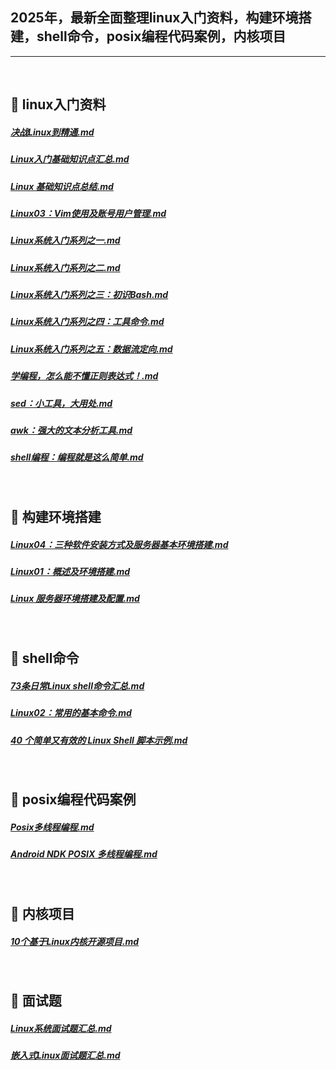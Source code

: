 ## 2025年，最新全面整理linux入门资料，构建环境搭建，shell命令，posix编程代码案例，内核项目
----

<br/>

<h2 id="nav_7">🌅 linux入门资料</h2>


##### [决战Linux到精通.md](https://github.com/0voice/linux-document/blob/main/%E5%86%B3%E6%88%98Linux%E5%88%B0%E7%B2%BE%E9%80%9A.md)
##### [Linux入门基础知识点汇总.md](https://github.com/0voice/linux-document/blob/main/Linux%E5%85%A5%E9%97%A8%E5%9F%BA%E7%A1%80%E7%9F%A5%E8%AF%86%E7%82%B9%E6%B1%87%E6%80%BB.md)
##### [Linux 基础知识点总结.md](https://github.com/0voice/linux-document/blob/main/Linux%20%E5%9F%BA%E7%A1%80%E7%9F%A5%E8%AF%86%E7%82%B9%E6%80%BB%E7%BB%93.md)
##### []()
##### []()
##### [Linux03：Vim使用及账号用户管理.md](https://github.com/0voice/linux-document/blob/main/Linux03%EF%BC%9AVim%E4%BD%BF%E7%94%A8%E5%8F%8A%E8%B4%A6%E5%8F%B7%E7%94%A8%E6%88%B7%E7%AE%A1%E7%90%86.md)
##### [Linux系统入门系列之一.md](https://github.com/0voice/linux-document/blob/main/Linux%E7%B3%BB%E7%BB%9F%E5%85%A5%E9%97%A8%E7%B3%BB%E5%88%97%E4%B9%8B%E4%B8%80.md)
##### [Linux系统入门系列之二.md](https://github.com/0voice/linux-document/blob/main/Linux%E7%B3%BB%E7%BB%9F%E5%85%A5%E9%97%A8%E7%B3%BB%E5%88%97%E4%B9%8B%E4%BA%8C.md)
##### [Linux系统入门系列之三：初识Bash.md](https://github.com/0voice/linux-document/blob/main/Linux%E7%B3%BB%E7%BB%9F%E5%85%A5%E9%97%A8%E7%B3%BB%E5%88%97%E4%B9%8B%E4%B8%89%EF%BC%9A%E5%88%9D%E8%AF%86Bash.md)
##### [Linux系统入门系列之四：工具命令.md](https://github.com/0voice/linux-document/blob/main/Linux%E7%B3%BB%E7%BB%9F%E5%85%A5%E9%97%A8%E7%B3%BB%E5%88%97%E4%B9%8B%E5%9B%9B%EF%BC%9A%E5%B7%A5%E5%85%B7%E5%91%BD%E4%BB%A4.md)
##### [Linux系统入门系列之五：数据流定向.md](https://github.com/0voice/linux-document/blob/main/Linux%E7%B3%BB%E7%BB%9F%E5%85%A5%E9%97%A8%E7%B3%BB%E5%88%97%E4%B9%8B%E4%BA%94%EF%BC%9A%E6%95%B0%E6%8D%AE%E6%B5%81%E5%AE%9A%E5%90%91.md)
##### [学编程，怎么能不懂正则表达式！.md](https://github.com/0voice/linux-document/blob/main/%E5%AD%A6%E7%BC%96%E7%A8%8B%EF%BC%8C%E6%80%8E%E4%B9%88%E8%83%BD%E4%B8%8D%E6%87%82%E6%AD%A3%E5%88%99%E8%A1%A8%E8%BE%BE%E5%BC%8F%EF%BC%81.md)
##### [sed：小工具，大用处.md](https://github.com/0voice/linux-document/blob/main/sed%EF%BC%9A%E5%B0%8F%E5%B7%A5%E5%85%B7%EF%BC%8C%E5%A4%A7%E7%94%A8%E5%A4%84.md)
##### [awk：强大的文本分析工具.md](https://github.com/0voice/linux-document/blob/main/awk%EF%BC%9A%E5%BC%BA%E5%A4%A7%E7%9A%84%E6%96%87%E6%9C%AC%E5%88%86%E6%9E%90%E5%B7%A5%E5%85%B7.md)
##### [shell编程：编程就是这么简单.md](https://github.com/0voice/linux-document/blob/main/shell%E7%BC%96%E7%A8%8B%EF%BC%9A%E7%BC%96%E7%A8%8B%E5%B0%B1%E6%98%AF%E8%BF%99%E4%B9%88%E7%AE%80%E5%8D%95.md)
##### []()
##### []()
##### []()
##### []()
##### []()
##### []()


<br/>

<h2 id="nav_7">🌅 构建环境搭建</h2>

##### [Linux04：三种软件安装方式及服务器基本环境搭建.md](https://github.com/0voice/linux-document/blob/main/Linux04%EF%BC%9A%E4%B8%89%E7%A7%8D%E8%BD%AF%E4%BB%B6%E5%AE%89%E8%A3%85%E6%96%B9%E5%BC%8F%E5%8F%8A%E6%9C%8D%E5%8A%A1%E5%99%A8%E5%9F%BA%E6%9C%AC%E7%8E%AF%E5%A2%83%E6%90%AD%E5%BB%BA.md)
##### [Linux01：概述及环境搭建.md](https://github.com/0voice/linux-document/blob/main/Linux01%EF%BC%9A%E6%A6%82%E8%BF%B0%E5%8F%8A%E7%8E%AF%E5%A2%83%E6%90%AD%E5%BB%BA.md)
##### [Linux 服务器环境搭建及配置.md](https://github.com/0voice/linux-document/blob/main/Linux%20%E6%9C%8D%E5%8A%A1%E5%99%A8%E7%8E%AF%E5%A2%83%E6%90%AD%E5%BB%BA%E5%8F%8A%E9%85%8D%E7%BD%AE.md)
##### []()
##### []()
##### []()
##### []()
##### []()
##### []()
##### []()
##### []()
##### []()
##### []()
##### []()
##### []()
##### []()
##### []()
##### []()
##### []()
##### []()
##### []()


<br/>

<h2 id="nav_7">🌅 shell命令</h2>


##### [73条日常Linux shell命令汇总.md](https://github.com/0voice/linux-document/blob/main/73%E6%9D%A1%E6%97%A5%E5%B8%B8Linux%20shell%E5%91%BD%E4%BB%A4%E6%B1%87%E6%80%BB.md)
##### []()
##### [Linux02：常用的基本命令.md](https://github.com/0voice/linux-document/blob/main/Linux02%EF%BC%9A%E5%B8%B8%E7%94%A8%E7%9A%84%E5%9F%BA%E6%9C%AC%E5%91%BD%E4%BB%A4.md)
##### [40 个简单又有效的 Linux Shell 脚本示例.md](https://github.com/0voice/linux-document/blob/main/40%20%E4%B8%AA%E7%AE%80%E5%8D%95%E5%8F%88%E6%9C%89%E6%95%88%E7%9A%84%20Linux%20Shell%20%E8%84%9A%E6%9C%AC%E7%A4%BA%E4%BE%8B.md)
##### []()
##### []()
##### []()
##### []()
##### []()
##### []()
##### []()
##### []()
##### []()
##### []()
##### []()
##### []()
##### []()
##### []()



<br/>

<h2 id="nav_7">🌅 posix编程代码案例</h2>

##### [Posix多线程编程.md](https://github.com/0voice/linux-document/blob/main/Posix%E5%A4%9A%E7%BA%BF%E7%A8%8B%E7%BC%96%E7%A8%8B.md)
##### [Android NDK POSIX 多线程编程.md](https://github.com/0voice/linux-document/blob/main/Android%20NDK%20POSIX%20%E5%A4%9A%E7%BA%BF%E7%A8%8B%E7%BC%96%E7%A8%8B.md)
##### []()
##### []()
##### []()
##### []()
##### []()
##### []()
##### []()
##### []()
##### []()
##### []()
##### []()



<br/>

<h2 id="nav_7">🌅 内核项目</h2>

##### [10个基于Linux内核开源项目.md](https://github.com/0voice/linux-document/blob/main/10%E4%B8%AA%E5%9F%BA%E4%BA%8ELinux%E5%86%85%E6%A0%B8%E5%BC%80%E6%BA%90%E9%A1%B9%E7%9B%AE.md)
##### []()
##### []()
##### []()
##### []()
##### []()
##### []()
##### []()
##### []()
##### []()
##### []()
##### []()
##### []()
##### []()
##### []()
##### []()
##### []()
##### []()
##### []()
##### []()
##### []()



<br/>

<h2 id="nav_7">🌅 面试题</h2>

##### [Linux系统面试题汇总.md](https://github.com/0voice/linux-document/blob/main/Linux%E7%B3%BB%E7%BB%9F%E9%9D%A2%E8%AF%95%E9%A2%98%E6%B1%87%E6%80%BB.md)
##### [嵌入式Linux面试题汇总.md](https://github.com/0voice/linux-document/blob/main/%E5%B5%8C%E5%85%A5%E5%BC%8FLinux%E9%9D%A2%E8%AF%95%E9%A2%98%E6%B1%87%E6%80%BB.md)
##### []()
##### []()
##### []()
##### []()
##### []()
##### []()
##### []()
##### []()
##### []()
##### []()
##### []()
##### []()
